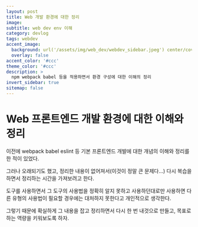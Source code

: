 ```yaml
---
layout: post
title: Web 개발 환경에 대한 정리
image:
subtitle: web dev env 이해
category: devlog
tags: webdev
accent_image: 
  background: url('/assets/img/web_dev/webdev_sidebar.jpeg') center/cover
  overlay: false
accent_color: '#ccc'
theme_color: '#ccc'
description: >
  npm webpack babel 등을 적용하면서 환경 구성에 대한 이해의 정리
invert_sidebar: true
sitemap: false
---
```


# Web 프론트엔드 개발 환경에 대한 이해와 정리
이전에 webpack babel eslint 등 기본 프론트엔드 개발에 대한 개념의 이해와 정리를 한 적이 있었다.

그러나 오래되기도 했고, 정리한 내용이 없어져서(이것이 정말 큰 문제다...) 다시 복습을 하면서 정리하는 시간을 가져보려고 한다.

도구를 사용하면서 그 도구의 사용법을 정확히 알지 못하고 사용하던대로만 사용하면 다른 유형의 사용법이 필요할 경우에는 대처하지 못한다고 개인적으로 생각한다.

그렇기 때문에 확실하게 그 내용을 잡고 정리하면서 다시 한 번 내것으로 만들고, 목표로하는 역량을 키워보도록 하자.